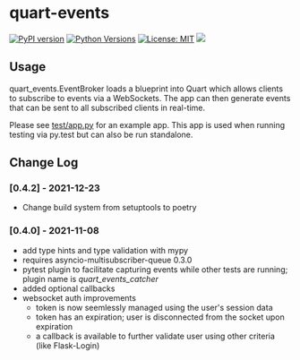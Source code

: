 #  quart-events

[![PyPI version](https://img.shields.io/pypi/v/quart-events)](https://pypi.org/project/quart-events/)
[![Python Versions](https://img.shields.io/pypi/pyversions/quart-events)](https://pypi.org/project/quart-events/)
[![License: MIT](https://img.shields.io/badge/License-MIT-yellow.svg)](https://opensource.org/licenses/MIT)
[![](https://github.com/smithk86/quart-events/workflows/pytest/badge.svg)](https://github.com/smithk86/quart-events/actions?query=workflow%3Apytest)

## Usage

quart_events.EventBroker loads a blueprint into Quart which allows clients to subscribe to events via a WebSockets. The app can then generate events that can be sent to all subscribed clients in real-time.

Please see [test/app.py](https://github.com/smithk86/quart-events/blob/main/test/testapp/) for an example app. This app is used when running testing via py.test but can also be run standalone.

## Change Log

### [0.4.2] - 2021-12-23

- Change build system from setuptools to poetry

### [0.4.0] - 2021-11-08

- add type hints and type validation with mypy
- requires asyncio-multisubscriber-queue 0.3.0
- pytest plugin to facilitate capturing events while other tests are running; plugin name is *quart_events_catcher*
- added optional callbacks
- websocket auth improvements
    - token is now seemlessly managed using the user's session data
    - token has an expiration; user is disconnected from the socket upon expiration
    - a callback is available to further validate user using other criteria (like Flask-Login)
